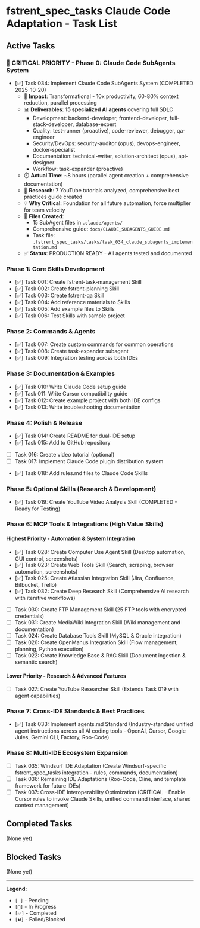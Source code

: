 # fstrent_spec_tasks Claude Code Adaptation - Task List

## Active Tasks

### 🔴 CRITICAL PRIORITY - Phase 0: Claude Code SubAgents System
- [✅] Task 034: Implement Claude Code SubAgents System (COMPLETED 2025-10-20)
  - 🎯 **Impact**: Transformational - 10x productivity, 60-80% context reduction, parallel processing
  - 📊 **Deliverables**: **15 specialized AI agents** covering full SDLC
    - Development: backend-developer, frontend-developer, full-stack-developer, database-expert
    - Quality: test-runner (proactive), code-reviewer, debugger, qa-engineer
    - Security/DevOps: security-auditor (opus), devops-engineer, docker-specialist
    - Documentation: technical-writer, solution-architect (opus), api-designer
    - Workflow: task-expander (proactive)
  - ⏱️ **Actual Time**: ~8 hours (parallel agent creation + comprehensive documentation)
  - 🔗 **Research**: 7 YouTube tutorials analyzed, comprehensive best practices guide created
  - 💡 **Why Critical**: Foundation for all future automation, force multiplier for team velocity
  - 📁 **Files Created**:
    - 15 SubAgent files in `.claude/agents/`
    - Comprehensive guide: `docs/CLAUDE_SUBAGENTS_GUIDE.md`
    - Task file: `.fstrent_spec_tasks/tasks/task_034_claude_subagents_implementation.md`
  - ✅ **Status**: PRODUCTION READY - All agents tested and documented

### Phase 1: Core Skills Development
- [✅] Task 001: Create fstrent-task-management Skill
- [✅] Task 002: Create fstrent-planning Skill  
- [✅] Task 003: Create fstrent-qa Skill
- [✅] Task 004: Add reference materials to Skills
- [✅] Task 005: Add example files to Skills
- [✅] Task 006: Test Skills with sample project

### Phase 2: Commands & Agents
- [✅] Task 007: Create custom commands for common operations
- [✅] Task 008: Create task-expander subagent
- [✅] Task 009: Integration testing across both IDEs

### Phase 3: Documentation & Examples
- [✅] Task 010: Write Claude Code setup guide
- [✅] Task 011: Write Cursor compatibility guide
- [✅] Task 012: Create example project with both IDE configs
- [✅] Task 013: Write troubleshooting documentation

### Phase 4: Polish & Release
- [✅] Task 014: Create README for dual-IDE setup
- [✅] Task 015: Add to GitHub repository
- [ ] Task 016: Create video tutorial (optional)
- [ ] Task 017: Implement Claude Code plugin distribution system
- [✅] Task 018: Add rules.md files to Claude Code Skills

### Phase 5: Optional Skills (Research & Development)
- [✅] Task 019: Create YouTube Video Analysis Skill (COMPLETED - Ready for Testing)

### Phase 6: MCP Tools & Integrations (High Value Skills)

#### Highest Priority - Automation & System Integration
- [✅] Task 028: Create Computer Use Agent Skill (Desktop automation, GUI control, screenshots)
- [✅] Task 023: Create Web Tools Skill (Search, scraping, browser automation, screenshots)
- [✅] Task 025: Create Atlassian Integration Skill (Jira, Confluence, Bitbucket, Trello)
- [✅] Task 032: Create Deep Research Skill (Comprehensive AI research with iterative workflows)
- [ ] Task 030: Create FTP Management Skill (25 FTP tools with encrypted credentials)
- [ ] Task 031: Create MediaWiki Integration Skill (Wiki management and documentation)
- [ ] Task 024: Create Database Tools Skill (MySQL & Oracle integration)
- [ ] Task 026: Create OpenManus Integration Skill (Flow management, planning, Python execution)
- [ ] Task 022: Create Knowledge Base & RAG Skill (Document ingestion & semantic search)

#### Lower Priority - Research & Advanced Features
- [ ] Task 027: Create YouTube Researcher Skill (Extends Task 019 with agent capabilities)

### Phase 7: Cross-IDE Standards & Best Practices
- [✅] Task 033: Implement agents.md Standard (Industry-standard unified agent instructions across all AI coding tools - OpenAI, Cursor, Google Jules, Gemini CLI, Factory, Roo-Code)

### Phase 8: Multi-IDE Ecosystem Expansion
- [ ] Task 035: Windsurf IDE Adaptation (Create Windsurf-specific fstrent_spec_tasks integration - rules, commands, documentation)
- [ ] Task 036: Remaining IDE Adaptations (Roo-Code, Cline, and template framework for future IDEs)
- [ ] Task 037: Cross-IDE Interoperability Optimization (CRITICAL - Enable Cursor rules to invoke Claude Skills, unified command interface, shared context management)

## Completed Tasks
(None yet)

## Blocked Tasks
(None yet)

---
**Legend:**
- `[ ]` - Pending
- `[🔄]` - In Progress
- `[✅]` - Completed
- `[❌]` - Failed/Blocked


